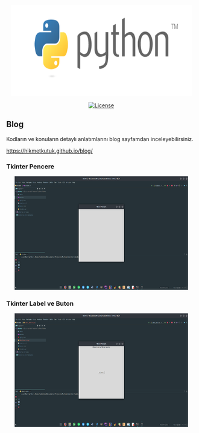 <p align="center"><img src="/assets/img/python.png" width="480" height="240"></p>

<p align="center">
<a href="https://docs.python.org/3/library/tk.html"><img src="https://poser.pugx.org/laravel/framework/license.svg" alt="License"></a>
</p>


## Blog

Kodların ve konuların detaylı anlatımlarını blog sayfamdan inceleyebilirsiniz.

https://hikmetkutuk.github.io/blog/

### Tkinter Pencere
<p align="center">
  <img width="460" height="300" src="/assets/img/tkinter-window.png">
</p>

### Tkinter Label ve Buton
<p align="center">
  <img width="460" height="300" src="/assets/img/tkinter-buton-label.png">
</p>